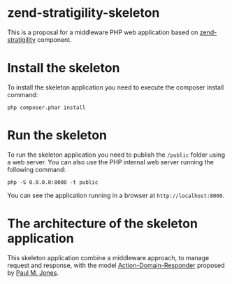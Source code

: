 # zend-stratigility-skeleton

This is a proposal for a middleware PHP web application based on
[zend-stratigility](https://github.com/zendframework/zend-stratigility) component.

Install the skeleton
====================

To install the skeleton application you need to execute the composer install
command:

```
php composer.phar install
```

Run the skeleton
================

To run the skeleton application you need to publish the `/public` folder using a
web server. You can also use the PHP internal web server running the
following command:

```
php -S 0.0.0.0:8000 -t public
```

You can see the application running in a browser at `http://localhost:8000`.


The architecture of the skeleton application
============================================

This skeleton application combine a middleware approach, to manage request and
response, with the model [Action-Domain-Responder](http://pmjones.io/adr/)
proposed by [Paul M. Jones](https://github.com/pmjones).
